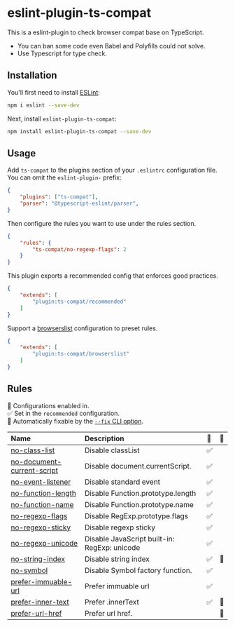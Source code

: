 # eslint-plugin-ts-compat

This is a eslint-plugin to check browser compat base on TypeScript.

* You can ban some code even Babel and Polyfills could not solve.
* Use Typescript for type check.

## Installation

You'll first need to install [ESLint](https://eslint.org/):

```sh
npm i eslint --save-dev
```

Next, install `eslint-plugin-ts-compat`:

```sh
npm install eslint-plugin-ts-compat --save-dev
```

## Usage

Add `ts-compat` to the plugins section of your `.eslintrc` configuration file. You can omit the `eslint-plugin-` prefix:

```json
{
    "plugins": ["ts-compat"],
    "parser": "@typescript-eslint/parser",
}
```


Then configure the rules you want to use under the rules section.

```json
{
    "rules": {
        "ts-compat/no-regexp-flags": 2
    }
}
```

This plugin exports a recommended config that enforces good practices.

```json
{
    "extends": [
        "plugin:ts-compat/recommended"
    ]
}
```

Support a [browserslist](https://www.npmjs.com/package/browserslist) configuration to preset rules.

```json
{
    "extends": [
        "plugin:ts-compat/browserslist"
    ]
}
```

## Rules

<!-- begin auto-generated rules list -->

💼 Configurations enabled in.\
✅ Set in the `recommended` configuration.\
🔧 Automatically fixable by the [`--fix` CLI option](https://eslint.org/docs/user-guide/command-line-interface#--fix).

| Name                                                                   | Description                                  | 💼 | 🔧 |
| :--------------------------------------------------------------------- | :------------------------------------------- | :- | :- |
| [no-class-list](docs/rules/no-class-list.md)                           | Disable classList                            | ✅  |    |
| [no-document-current-script](docs/rules/no-document-current-script.md) | Disable document.currentScript.              | ✅  |    |
| [no-event-listener](docs/rules/no-event-listener.md)                   | Disable standard event                       | ✅  |    |
| [no-function-length](docs/rules/no-function-length.md)                 | Disable Function.prototype.length            | ✅  |    |
| [no-function-name](docs/rules/no-function-name.md)                     | Disable Function.prototype.name              | ✅  |    |
| [no-regexp-flags](docs/rules/no-regexp-flags.md)                       | Disable RegExp.prototype.flags               | ✅  |    |
| [no-regexp-sticky](docs/rules/no-regexp-sticky.md)                     | Disable regexp sticky                        | ✅  |    |
| [no-regexp-unicode](docs/rules/no-regexp-unicode.md)                   | Disable JavaScript built-in: RegExp: unicode | ✅  |    |
| [no-string-index](docs/rules/no-string-index.md)                       | Disable string index                         | ✅  | 🔧 |
| [no-symbol](docs/rules/no-symbol.md)                                   | Disable Symbol factory function.             | ✅  |    |
| [prefer-immuable-url](docs/rules/prefer-immuable-url.md)               | Prefer immuable url                          | ✅  |    |
| [prefer-inner-text](docs/rules/prefer-inner-text.md)                   | Prefer .innerText                            | ✅  | 🔧 |
| [prefer-url-href](docs/rules/prefer-url-href.md)                       | Prefer url href.                             |    | 🔧 |

<!-- end auto-generated rules list -->


